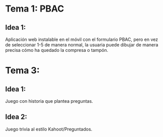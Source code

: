 # Tema 1: PBAC

## Idea 1:
Aplicación web instalable en el móvil con el formulario PBAC, pero en vez de
seleccionar 1-5 de manera normal, la usuaria puede dibujar de manera precisa
cómo ha quedado la compresa o tampón.

# Tema 3:

## Idea 1:

Juego con historia que plantea preguntas.

## Idea 2:

Juego trivia al estilo Kahoot/Preguntados.